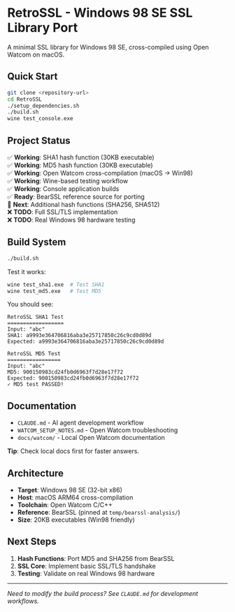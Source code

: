 # RetroSSL - Windows 98 SE SSL Library Port

A minimal SSL library for Windows 98 SE, cross-compiled using Open Watcom on macOS.

## Quick Start

```bash
git clone <repository-url>
cd RetroSSL
./setup_dependencies.sh
./build.sh
wine test_console.exe
```

## Project Status

✅ **Working**: SHA1 hash function (30KB executable)  
✅ **Working**: MD5 hash function (30KB executable)  
✅ **Working**: Open Watcom cross-compilation (macOS → Win98)  
✅ **Working**: Wine-based testing workflow  
✅ **Working**: Console application builds  
✅ **Ready**: BearSSL reference source for porting  
🔄 **Next**: Additional hash functions (SHA256, SHA512)  
❌ **TODO**: Full SSL/TLS implementation  
❌ **TODO**: Real Windows 98 hardware testing  

## Build System

```bash
./build.sh
```

Test it works:
```bash
wine test_sha1.exe  # Test SHA1
wine test_md5.exe   # Test MD5
```

You should see:
```
RetroSSL SHA1 Test
==================
Input: "abc"
SHA1: a9993e364706816aba3e25717850c26c9cd0d89d
Expected: a9993e364706816aba3e25717850c26c9cd0d89d

RetroSSL MD5 Test
=================
Input: "abc"
MD5: 900150983cd24fb0d6963f7d28e17f72
Expected: 900150983cd24fb0d6963f7d28e17f72
✓ MD5 test PASSED!
```

## Documentation

- `CLAUDE.md` - AI agent development workflow  
- `WATCOM_SETUP_NOTES.md` - Open Watcom troubleshooting
- `docs/watcom/` - Local Open Watcom documentation

**Tip**: Check local docs first for faster answers.

## Architecture

- **Target**: Windows 98 SE (32-bit x86)
- **Host**: macOS ARM64 cross-compilation
- **Toolchain**: Open Watcom C/C++
- **Reference**: BearSSL (pinned at `temp/bearssl-analysis/`)
- **Size**: 20KB executables (Win98 friendly)

## Next Steps

1. **Hash Functions**: Port MD5 and SHA256 from BearSSL
2. **SSL Core**: Implement basic SSL/TLS handshake
3. **Testing**: Validate on real Windows 98 hardware

---

*Need to modify the build process? See `CLAUDE.md` for development workflows.*